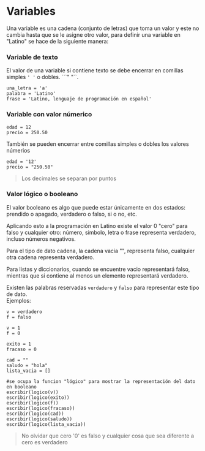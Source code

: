 # Variables

Una variable es una cadena \(conjunto de letras\) que toma un valor y este no cambia hasta que se le asigne otro valor, para definir una variable en "Latino" se hace de la siguiente manera:

### Variable de texto

El valor de una variable si contiene texto se debe encerrar en comillas simples `' '` o dobles. ```" "``.

```
una_letra = 'a'
palabra = 'Latino'
frase = 'Latino, lenguaje de programación en español'
```

### Variable con valor númerico

```
edad = 12
precio = 250.50
```

También se pueden encerrar entre comillas simples o dobles los valores númerios

```
edad = '12'
precio = "250.50"
```

> Los decimales se separan por puntos

### Valor lógico o booleano

El valor booleano es algo que puede estar únicamente en dos estados: prendido o apagado, verdadero o falso, si o no, etc.

Aplicando esto a la programación en Latino existe el valor 0 "cero" para falso y cualquier otro: número, simbolo, letra o frase representa verdadero, incluso números negativos.

Para el tipo de dato cadena, la cadena vacia "", representa falso, cualquier otra cadena representa verdadero.

Para listas y diccionarios, cuando se encuentre vacio representará falso, mientras que si contiene al menos un elemento representará verdadero.

Existen las palabras reservadas `verdadero` y `falso` para representar este tipo de dato.  
Ejemplos:

```
v = verdadero
f = falso

v = 1
f = 0

exito = 1
fracaso = 0

cad = ""
saludo = "hola"
lista_vacia = []

#se ocupa la funcion "lógico" para mostrar la representación del dato en booleano
escribir(logico(v))
escribir(logico(exito))
escribir(logico(f))
escribir(logico(fracaso))
escribir(logico(cad))
escribir(logico(saludo))
escribir(logico(lista_vacia))
```

> No olvidar que cero '0' es falso y cualquier cosa que sea diferente a cero es verdadero



